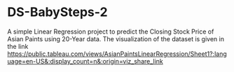 # DS-BabySteps-2
A simple Linear Regression project to predict the Closing Stock Price of Asian Paints using 20-Year data. The visualization of the dataset is given in the link
https://public.tableau.com/views/AsianPaintsLinearRegression/Sheet1?:language=en-US&:display_count=n&:origin=viz_share_link
